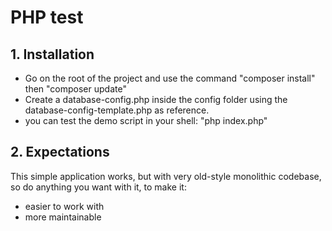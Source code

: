# PHP test

## 1. Installation

  - Go on the root of the project and use the command "composer install" then "composer update"
  - Create a database-config.php inside the config folder using the database-config-template.php as reference.
  - you can test the demo script in your shell: "php index.php"

## 2. Expectations

This simple application works, but with very old-style monolithic codebase, so do anything you want with it, to make it:

  - easier to work with
  - more maintainable
